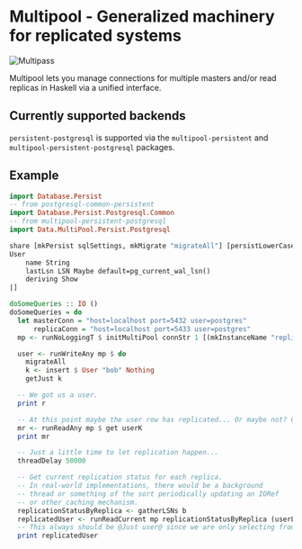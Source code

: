 # Multipool - Generalized machinery for replicated systems
![Multipass](https://i.gifer.com/39uY.gif)

Multipool lets you manage connections for multiple masters and/or read
replicas in Haskell via a unified interface.

## Currently supported backends

`persistent-postgresql` is supported via the `multipool-persistent` and
`multipool-persistent-postgresql` packages.

## Example

```haskell
import Database.Persist
-- from postgresql-common-persistent
import Database.Persist.Postgresql.Common
-- from multipool-persistent-postgresql
import Data.MultiPool.Persist.Postgresql

share [mkPersist sqlSettings, mkMigrate "migrateAll"] [persistLowerCase|
User
    name String
    lastLsn LSN Maybe default=pg_current_wal_lsn()
    deriving Show
|]

doSomeQueries :: IO ()
doSomeQueries = do
  let masterConn = "host=localhost port=5432 user=postgres"
      replicaConn = "host=localhost port=5433 user=postgres"
  mp <- runNoLoggingT $ initMultiPool connStr 1 [(mkInstanceName "replica", connStr, 1)]

  user <- runWriteAny mp $ do
    migrateAll
    k <- insert $ User "bob" Nothing
    getJust k

  -- We got us a user.
  print r

  -- At this point maybe the user row has replicated... Or maybe not? Can't say for sure...
  mr <- runReadAny mp $ get userK
  print mr

  -- Just a little time to let replication happen...
  threadDelay 50000

  -- Get current replication status for each replica.
  -- In real-world implementations, there would be a background
  -- thread or something of the sort periodically updating an IORef
  -- or other caching mechanism.
  replicationStatusByReplica <- gatherLSNs b
  replicatedUser <- runReadCurrent mp replicationStatusByReplica (userLastLsn $ entityVal u) $ getJust (entityKey u)
  -- This always should be @Just user@ since we are only selecting from sufficiently replicated sources (or master as a fallback if no replicated sources exist.)
  print replicatedUser
```
